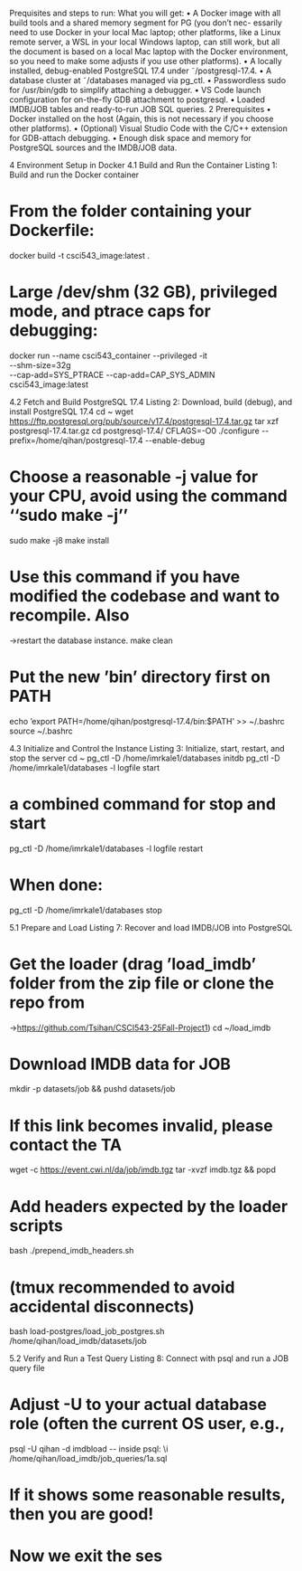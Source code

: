 Prequisites and steps to run:
What you will get:
• A Docker image with all build tools and a shared memory segment for PG (you don’t nec-
essarily need to use Docker in your local Mac laptop; other platforms, like a Linux remote
server, a WSL in your local Windows laptop, can still work, but all the document is based
on a local Mac laptop with the Docker environment, so you need to make some adjusts if
you use other platforms).
• A locally installed, debug-enabled PostgreSQL 17.4 under ˜/postgresql-17.4.
• A database cluster at ˜/databases managed via pg_ctl.
• Passwordless sudo for /usr/bin/gdb to simplify attaching a debugger.
• VS Code launch configuration for on-the-fly GDB attachment to postgresql.
• Loaded IMDB/JOB tables and ready-to-run JOB SQL queries.
2 Prerequisites
• Docker installed on the host (Again, this is not necessary if you choose other platforms).
• (Optional) Visual Studio Code with the C/C++ extension for GDB-attach debugging.
• Enough disk space and memory for PostgreSQL sources and the IMDB/JOB data.

4 Environment Setup in Docker
4.1 Build and Run the Container
Listing 1: Build and run the Docker container
# From the folder containing your Dockerfile:
docker build -t csci543_image:latest .
# Large /dev/shm (32 GB), privileged mode, and ptrace caps for debugging:
docker run --name csci543_container --privileged -it \
--shm-size=32g \
--cap-add=SYS_PTRACE --cap-add=CAP_SYS_ADMIN \
csci543_image:latest

4.2 Fetch and Build PostgreSQL 17.4
Listing 2: Download, build (debug), and install PostgreSQL 17.4
cd ~
wget https://ftp.postgresql.org/pub/source/v17.4/postgresql-17.4.tar.gz
tar xzf postgresql-17.4.tar.gz
cd postgresql-17.4/
CFLAGS=-O0 ./configure --prefix=/home/qihan/postgresql-17.4 --enable-debug
# Choose a reasonable -j value for your CPU, avoid using the command ‘‘sudo make -j’’
sudo make -j8
make install
# Use this command if you have modified the codebase and want to recompile. Also
→restart the database instance.
make clean
# Put the new ’bin’ directory first on PATH
echo ’export PATH=/home/qihan/postgresql-17.4/bin:$PATH’ >> ~/.bashrc
source ~/.bashrc

4.3 Initialize and Control the Instance
Listing 3: Initialize, start, restart, and stop the server
cd ~
pg_ctl -D /home/imrkale1/databases initdb
pg_ctl -D /home/imrkale1/databases -l logfile start
# a combined command for stop and start
pg_ctl -D /home/imrkale1/databases -l logfile restart
# When done:
pg_ctl -D /home/imrkale1/databases stop

5.1 Prepare and Load
Listing 7: Recover and load IMDB/JOB into PostgreSQL
# Get the loader (drag ’load_imdb’ folder from the zip file or clone the repo from
→https://github.com/Tsihan/CSCI543-25Fall-Project1)
cd ~/load_imdb
# Download IMDB data for JOB
mkdir -p datasets/job && pushd datasets/job
# If this link becomes invalid, please contact the TA
wget -c https://event.cwi.nl/da/job/imdb.tgz
tar -xvzf imdb.tgz && popd
# Add headers expected by the loader scripts
bash ./prepend_imdb_headers.sh
# (tmux recommended to avoid accidental disconnects)
bash load-postgres/load_job_postgres.sh /home/qihan/load_imdb/datasets/job

5.2 Verify and Run a Test Query
Listing 8: Connect with psql and run a JOB query file
# Adjust -U to your actual database role (often the current OS user, e.g.,
psql -U qihan -d imdbload
-- inside psql:
\i /home/qihan/load_imdb/job_queries/1a.sql
# If it shows some reasonable results, then you are good!
# Now we exit the ses
